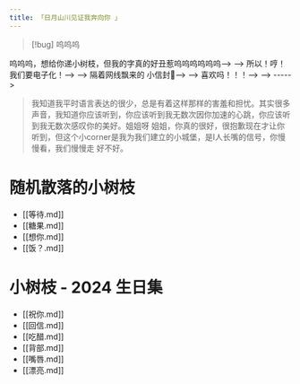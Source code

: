 ```yaml
---
title: 「日月山川见证我奔向你 」
---
```


<!--<div style="-webkit-column-count: 2; -moz-column-count: 2; column-count: 2; -webkit-column-rule: 0px dotted #e0e0e0; -moz-column-rule: 0px dotted #e0e0e0; column-rule: 0px dotted #e0e0e0; column-width: 100px">-->
<!--<img src="https://encrypted-tbn0.gstatic.com/images?q=tbn:ANd9GcSqyvtHnTnE1UmRMzO9xJHamN7a-V5rB35wxw&s"/ style="width: calc(100%/1.25)">-->
<!-- <br> <br>-->
<!-- <p style="font-size: 50; color:#d08770; font-family:'LiHei Pro'">易柯辰<br>愿你永远自由<br>愿你永远心有所向<br>愿你能无限的拥有属于你自己的模样</p> <p style="font-size: 25; color:var(--primary); font-family:'LiHei Pro'">祝我们世界上最最最最可爱的姐姐 易柯辰 <br>🥳 生日快乐 🥳<br></p>-->
<!--</div>-->


> [!bug] 呜呜呜
<!--> 呜呜呜，想给你递小树枝，但我的字真的好丑惹呜呜呜呜呜呜-->
<!--> -->
<!--> 所以！哼！我们要电子化！-->
<!--> -->
<!--> 隔着网线飘来的 小信封💌-->
<!-->-->
<!--> 喜欢吗！！！-->
<!--> -->
<!--> ----->
> 我知道我平时语言表达的很少，总是有着这样那样的害羞和担忧。其实很多声音，我知道你应该听到，你应该听到我无数次因你加速的心跳，你应该听到我无数次感叹你的美好。姐姐呀 姐姐，你真的很好，很抱歉现在才让你听到，但这个小corner是我为我们建立的小城堡，是I人长嘴的信号，你慢慢看，我们慢慢走 好不好。

# 随机散落的小树枝

- [[等待.md]]
- [[糖果.md]]
- [[想你.md]]
- [[饭？.md]]

# 小树枝 - 2024 生日集

- [[祝你.md]]
- [[回信.md]]
- [[吃醋.md]]
- [[背部.md]]
- [[嘴唇.md]]
- [[漂亮.md]]
